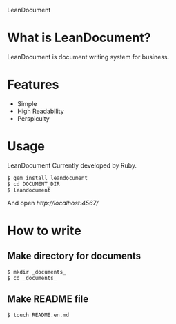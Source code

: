 LeanDocument

# What is LeanDocument?

LeanDocument is document writing system for business.

# Features

- Simple
- High Readability
- Perspicuity

# Usage

LeanDocument Currently developed by Ruby.

    $ gem install leandocument
    $ cd DOCUMENT_DIR
    $ leandocument

And open *http://localhost:4567/*

# How to write

## Make directory for documents

    $ mkdir _documents_
    $ cd _documents_

## Make README file

    $ touch README.en.md
